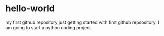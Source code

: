 # hello-world
my first github repository
just getting started with first github repsository.    I am going to start a python coding project. 
